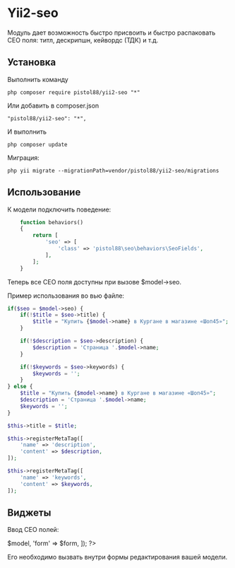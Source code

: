 Yii2-seo
==========

Модуль дает возможность быстро присвоить и быстро распаковать СЕО поля: титл, дескрипшн, кейвордс (ТДК) и т.д.

Установка
---------------------------------

Выполнить команду

```
php composer require pistol88/yii2-seo "*"
```

Или добавить в composer.json

```
"pistol88/yii2-seo": "*",
```

И выполнить

```
php composer update
```

Миграция:

```
php yii migrate --migrationPath=vendor/pistol88/yii2-seo/migrations
```

Использование
---------------------------------

К модели подключить поведение:

```php
    function behaviors()
    {
        return [
            'seo' => [
                'class' => 'pistol88\seo\behaviors\SeoFields',
            ],
        ];
    }
```

Теперь все СЕО поля доступны при вызове $model->seo.

Пример использования во вью файле:

```php
if($seo = $model->seo) {
    if(!$title = $seo->title) {
        $title = "Купить {$model->name} в Кургане в магазине «Шоп45»";
    }

    if(!$description = $seo->description) {
        $description = 'Страница '.$model->name;
    }

    if(!$keywords = $seo->keywords) {
        $keywords = '';
    }
} else {
    $title = "Купить {$model->name} в Кургане в магазине «Шоп45»";
    $description = 'Страница '.$model->name;
    $keywords = '';
}

$this->title = $title;

$this->registerMetaTag([
    'name' => 'description',
    'content' => $description,
]);

$this->registerMetaTag([
    'name' => 'keywords',
    'content' => $keywords,
]);

```

Виджеты
---------------------------------

Ввод СЕО полей:

<?=\pistol88\seo\widgets\SeoForm::widget([
        'model' => $model, 
        'form' => $form, 
    ]); ?>

Его необходимо вызвать внутри формы редактирования вашей модели.